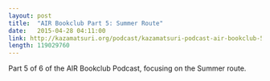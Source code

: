 ```yaml
---
layout: post
title:  "AIR Bookclub Part 5: Summer Route"
date:   2015-04-28 04:11:00
link: http://kazamatsuri.org/podcast/kazamatsuri-podcast-air-bookclub-5.mp3
length: 119029760
---
```


Part 5 of 6 of the AIR Bookclub Podcast, focusing on the Summer route.